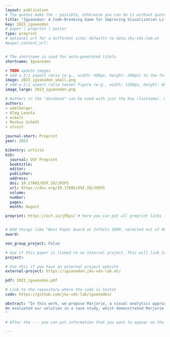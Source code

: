 ```yaml
---
layout: publication
# The quotes make the : possible, otherwise you can do it without quotes
title: "Iguanodon: A Code-Breaking Game for Improving Visualization Literacy"
key: 2023_iguanodon
# paper | preprint | poster
type: preprint
# optional url for a different site; defaults to data.jku-vds-lab.at
#paper_content_url: 


# The shortname is used for auto-generated titels
shortname: Iguanodon

# TODO update images
# add a 2:1 aspect ratio (e.g., width: 400px, height: 200px) to the folder /assets/images/papers/
image: 2023_iguanodon_small.png
# add a 2:1 aspect ratio teaser figure (e.g., width: 1200px, height: 600px) to the folder /assets/images/papers/
image_large: 2023_iguanodon.png

# Authors in the "database" can be used with just the key (lastname). Others can be written properly.
authors:
- adelberger
- Oleg Lesota
- eckelt
- Markus Schedl
- streit

journal-short: Preprint
year: 2023

bibentry: article
bib:
  journal: OSF Preprint
  booktitle: 
  editor: 
  publisher: 
  address: 
  doi: 10.17605/OSF.IO/J95PS
  url: https://doi.org/10.17605/OSF.IO/J95PS
  volume: 
  number: 
  pages: 
  month: August

preprint: https://osf.io/j95ps/ # here you can put all preprint links (arxiv.org, osf.io,...)


# Add things like "Best Paper Award at InfoVis 2099, selected out of 4000 submissions"
award:

non_group_project: False

# Use if this paper is linked to an internal project. This will link to the project site
project: 

# Use this if you have an external project website
external-project: https://iguanodon.jku-vds-lab.at/

pdf: 2023_iguanodon.pdf

# Link to the repository where the code is hostet
code: https://github.com/jku-vds-lab/iguanodon/

abstract: "In this work, we propose Marjorie, a visual analytics approach to address the challenge of analyzing patients’ diabetes data during brief regular appointments with their diabetologists. Designed in consultation with diabetologists, Marjorie uses a combination of visual and algorithmic methods to support the exploration of patterns in the data. Patterns of interest include seasonal variations of the glucose profiles, and non-periodic patterns such as fluctuations around mealtimes or periods of hypoglycemia (i.e., glucose levels below the normal range). We introduce a unique representation of glucose data based on modified horizon graphs and hierarchical clustering of adjacent carbohydrate or insulin entries. Semantic zooming allows the exploration of patterns on different levels of temporal detail.
We evaluated our solution in a case study, which demonstrated Marjorie’s potential to provide valuable insights into therapy parameters and unfavorable eating habits, among others. The study results suggest that Marjorie effectively supports patients and diabetologists in the joint exploration of patterns in diabetes data, potentially enabling more informed treatment decisions.
"

# After the --- you can put information that you want to appear on the website using markdown formatting or HTML. A good example are acknowledgements, extra references, an erratum, etc.

---
```



